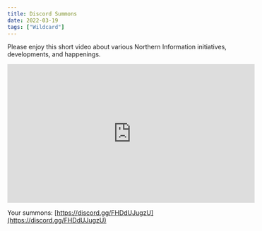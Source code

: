 ```yaml
---
title: Discord Summons
date: 2022-03-19
tags: ["Wildcard"]
---
```


Please enjoy this short video about various Northern Information initiatives, developments, and happenings.

<iframe width="560" height="315" src="https://www.youtube.com/embed/7ELzqSRV7uM" title="YouTube video player" frameborder="0" allow="accelerometer; autoplay; clipboard-write; encrypted-media; gyroscope; picture-in-picture" allowfullscreen></iframe>

Your summons: [https://discord.gg/FHDdUJugzU](https://discord.gg/FHDdUJugzU)
